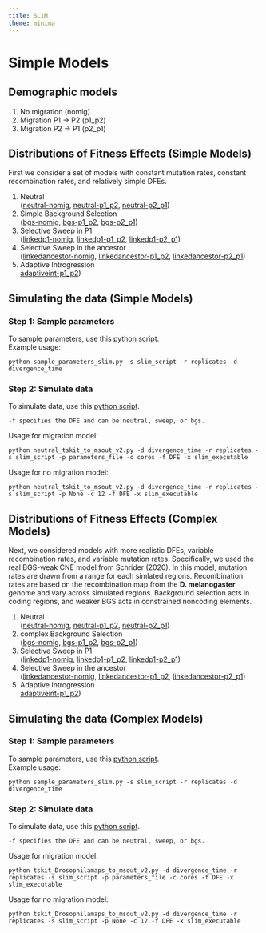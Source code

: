 ```yaml
---
title: SLiM
theme: minima
---
```


# Simple Models

## Demographic models
1. No migration (nomig)
2. Migration P1 -> P2 (p1_p2)
3. Migration P2 -> P1 (p2_p1)  

## Distributions of Fitness Effects (Simple Models)
First we consider a set of models with constant mutation rates, constant recombination rates, and relatively simple DFEs.  
1. Neutral  
([neutral-nomig](https://github.com/meganlsmith/selectionandmigration/blob/main/scripts/slim/simple/nomig_neutral_scaled.slim), [neutral-p1_p2](https://github.com/meganlsmith/selectionandmigration/blob/main/scripts/slim/simple/p1_p2_neutral_scaled.slim), [neutral-p2_p1](https://github.com/meganlsmith/selectionandmigration/blob/main/scripts/slim/simple/p2_p1_neutral_scaled.slim))  
2. Simple Background Selection  
([bgs-nomig](https://github.com/meganlsmith/selectionandmigration/blob/main/scripts/slim/simple/nomig_bgs_scaled.slim), [bgs-p1_p2](https://github.com/meganlsmith/selectionandmigration/blob/main/scripts/slim/simple/p1_p2_bgs_scaled.slim), [bgs-p2_p1](https://github.com/meganlsmith/selectionandmigration/blob/main/scripts/slim/simple/p2_p1_bgs_scaled.slim))  
3. Selective Sweep in P1  
([linkedp1-nomig](https://github.com/meganlsmith/selectionandmigration/blob/main/scripts/slim/simple/nomig_linkedp1_scaled.slim), [linkedp1-p1_p2](https://github.com/meganlsmith/selectionandmigration/blob/main/scripts/slim/simple/p1_p2_linkedp1_scaled.slim), [linkedp1-p2_p1](https://github.com/meganlsmith/selectionandmigration/blob/main/scripts/slim/simple/p2_p1_linkedp1_scaled.slim))  
4. Selective Sweep in the ancestor  
([linkedancestor-nomig](https://github.com/meganlsmith/selectionandmigration/blob/main/scripts/slim/simple/nomig_linkedancestor_scaled.slim), [linkedancestor-p1_p2](https://github.com/meganlsmith/selectionandmigration/blob/main/scripts/slim/simple/p1_p2_linkedancestor_scaled.slim), [linkedancestor-p2_p1](https://github.com/meganlsmith/selectionandmigration/blob/main/scripts/slim/simple/p2_p1_linkedancestor_scaled.slim))  
5. Adaptive Introgression  
[adaptiveint-p1_p2](https://github.com/meganlsmith/selectionandmigration/blob/main/scripts/slim/simple/p1_p2_adaptiveint_scaled.slim))  

## Simulating the data (Simple Models)

### Step 1: Sample parameters

To sample parameters, use this [python script](https://github.com/meganlsmith/selectionandmigration/blob/main/scripts/python/sample_parameters_slim.py).  
Example usage:  

```
python sample_parameters_slim.py -s slim_script -r replicates -d divergence_time
```

### Step 2: Simulate data

To simulate data, use this [python script](https://github.com/meganlsmith/selectionandmigration/blob/main/scripts/python/neutral_tskit_to_msout_v2.py).  
```
-f specifies the DFE and can be neutral, sweep, or bgs.  
```
Usage for migration model:  
```
python neutral_tskit_to_msout_v2.py -d divergence_time -r replicates -s slim_script -p parameters_file -c cores -f DFE -x slim_executable
```
Usage for no migration model:
```
python neutral_tskit_to_msout_v2.py -d divergence_time -r replicates -s slim_script -p None -c 12 -f DFE -x slim_executable
```

## Distributions of Fitness Effects (Complex Models)

Next, we considered models with more realistic DFEs, variable recombination rates, and variable mutation rates. Specifically, we used the real BGS-weak CNE model from Schrider (2020). In this model, mutation rates are drawn from a range for each simlated regions. Recombination rates are based on the recombination map from the **D. melanogaster** genome and vary across simulated regions. Background selection acts in coding regions, and weaker BGS acts in constrained noncoding elements.

1. Neutral  
([neutral-nomig](https://github.com/meganlsmith/selectionandmigration/blob/main/scripts/slim/complex/nomig_neutral_drosophila.slim), [neutral-p1_p2](https://github.com/meganlsmith/selectionandmigration/blob/main/scripts/slim/complex/p1_p2_neutral_drosophila.slim), [neutral-p2_p1](https://github.com/meganlsmith/selectionandmigration/blob/main/scripts/slim/complex/p2_p1_neutral_drosophila.slim))  
2. complex Background Selection  
([bgs-nomig](https://github.com/meganlsmith/selectionandmigration/blob/main/scripts/slim/complex/nomig_bgs_drosophila.slim), [bgs-p1_p2](https://github.com/meganlsmith/selectionandmigration/blob/main/scripts/slim/complex/p1_p2_bgs_drosophila.slim), [bgs-p2_p1](https://github.com/meganlsmith/selectionandmigration/blob/main/scripts/slim/complex/p2_p1_bgs_drosophila.slim))  
3. Selective Sweep in P1  
([linkedp1-nomig](https://github.com/meganlsmith/selectionandmigration/blob/main/scripts/slim/complex/nomig_linkedp1_drosophila.slim), [linkedp1-p1_p2](https://github.com/meganlsmith/selectionandmigration/blob/main/scripts/slim/complex/p1_p2_linkedp1_drosophila.slim), [linkedp1-p2_p1](https://github.com/meganlsmith/selectionandmigration/blob/main/scripts/slim/complex/p2_p1_linkedp1_drosophila.slim))  
4. Selective Sweep in the ancestor  
([linkedancestor-nomig](https://github.com/meganlsmith/selectionandmigration/blob/main/scripts/slim/complex/nomig_linkedancestor_drosophila.slim), [linkedancestor-p1_p2](https://github.com/meganlsmith/selectionandmigration/blob/main/scripts/slim/complex/p1_p2_linkedancestor_drosophila.slim), [linkedancestor-p2_p1](https://github.com/meganlsmith/selectionandmigration/blob/main/scripts/slim/complex/p2_p1_linkedancestor_drosophila.slim))  
5. Adaptive Introgression  
[adaptiveint-p1_p2](https://github.com/meganlsmith/selectionandmigration/blob/main/scripts/slim/complex/p1_p2_adaptiveint_drosophila.slim))  

## Simulating the data (Complex Models)

### Step 1: Sample parameters

To sample parameters, use this [python script](https://github.com/meganlsmith/selectionandmigration/blob/main/scripts/python/sample_parameters_slim.py).  
Example usage:  

```
python sample_parameters_slim.py -s slim_script -r replicates -d divergence_time
```
### Step 2: Simulate data

To simulate data, use this [python script](https://github.com/meganlsmith/selectionandmigration/blob/main/scripts/python/tskit_Drosophilamaps_to_msout_v2.py).  
```
-f specifies the DFE and can be neutral, sweep, or bgs.  
```
Usage for migration model:  
```
python tskit_Drosophilamaps_to_msout_v2.py -d divergence_time -r replicates -s slim_script -p parameters_file -c cores -f DFE -x slim_executable
```
Usage for no migration model:
```
python tskit_Drosophilamaps_to_msout_v2.py -d divergence_time -r replicates -s slim_script -p None -c 12 -f DFE -x slim_executable
```
